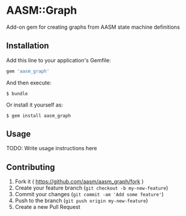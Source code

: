 # AASM::Graph

Add-on gem for creating graphs from AASM state machine definitions

## Installation

Add this line to your application's Gemfile:

```ruby
gem 'aasm_graph'
```

And then execute:

    $ bundle

Or install it yourself as:

    $ gem install aasm_graph

## Usage

TODO: Write usage instructions here

## Contributing

1. Fork it ( https://github.com/aasm/aasm_graph/fork )
2. Create your feature branch (`git checkout -b my-new-feature`)
3. Commit your changes (`git commit -am 'Add some feature'`)
4. Push to the branch (`git push origin my-new-feature`)
5. Create a new Pull Request
